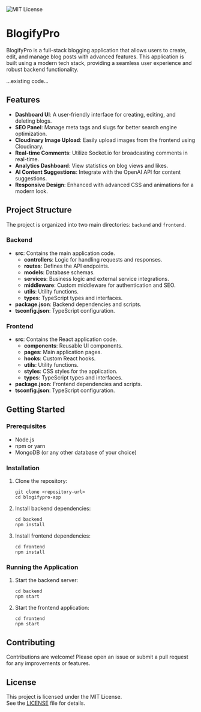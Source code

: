 ![MIT License](https://img.shields.io/badge/License-MIT-green.svg)
# BlogifyPro


BlogifyPro is a full-stack blogging application that allows users to create, edit, and manage blog posts with advanced features. This application is built using a modern tech stack, providing a seamless user experience and robust backend functionality.

...existing code...


## Features

- **Dashboard UI**: A user-friendly interface for creating, editing, and deleting blogs.
- **SEO Panel**: Manage meta tags and slugs for better search engine optimization.
- **Cloudinary Image Upload**: Easily upload images from the frontend using Cloudinary.
- **Real-time Comments**: Utilize Socket.io for broadcasting comments in real-time.
- **Analytics Dashboard**: View statistics on blog views and likes.
- **AI Content Suggestions**: Integrate with the OpenAI API for content suggestions.
- **Responsive Design**: Enhanced with advanced CSS and animations for a modern look.

## Project Structure

The project is organized into two main directories: `backend` and `frontend`.

### Backend

- **src**: Contains the main application code.
  - **controllers**: Logic for handling requests and responses.
  - **routes**: Defines the API endpoints.
  - **models**: Database schemas.
  - **services**: Business logic and external service integrations.
  - **middleware**: Custom middleware for authentication and SEO.
  - **utils**: Utility functions.
  - **types**: TypeScript types and interfaces.
- **package.json**: Backend dependencies and scripts.
- **tsconfig.json**: TypeScript configuration.

### Frontend

- **src**: Contains the React application code.
  - **components**: Reusable UI components.
  - **pages**: Main application pages.
  - **hooks**: Custom React hooks.
  - **utils**: Utility functions.
  - **styles**: CSS styles for the application.
  - **types**: TypeScript types and interfaces.
- **package.json**: Frontend dependencies and scripts.
- **tsconfig.json**: TypeScript configuration.

## Getting Started

### Prerequisites

- Node.js
- npm or yarn
- MongoDB (or any other database of your choice)

### Installation

1. Clone the repository:
   ```
   git clone <repository-url>
   cd blogifypro-app
   ```

2. Install backend dependencies:
   ```
   cd backend
   npm install
   ```

3. Install frontend dependencies:
   ```
   cd frontend
   npm install
   ```

### Running the Application

1. Start the backend server:
   ```
   cd backend
   npm start
   ```

2. Start the frontend application:
   ```
   cd frontend
   npm start
   ```

## Contributing

Contributions are welcome! Please open an issue or submit a pull request for any improvements or features.

## License

This project is licensed under the MIT License.  
See the [LICENSE](LICENSE) file for details.
